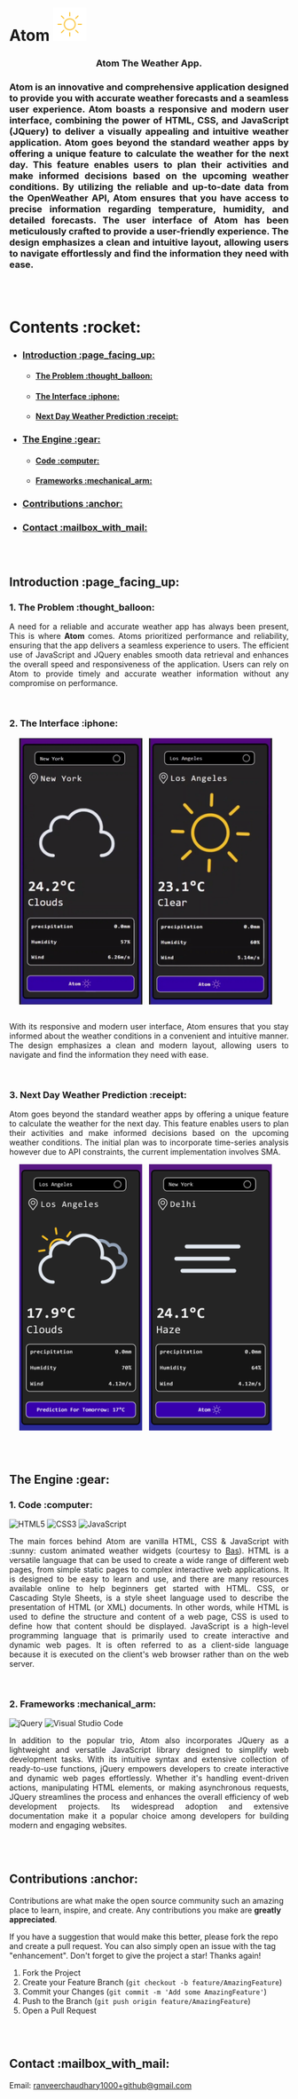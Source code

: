 <h1>Atom <img style = "width: 60px; height: auto" src = "https://github.com/ranveerchaudhary/Atom/blob/main/gar/clear-day.svg"></h1>
<h3 align = "center"><strong>Atom The Weather App.</strong><h3>

<div style = "text-align: center;">
  <p align="justify">Atom is an innovative and comprehensive application
  designed to provide you with accurate weather forecasts and a seamless user experience.
  Atom boasts a responsive and modern user interface, combining the power of HTML,
  CSS, and JavaScript (JQuery) to deliver a visually appealing and intuitive weather
  application. Atom goes beyond the standard weather apps by offering a unique feature to
  calculate the weather for the next day. This feature enables users to plan their activities
  and make informed decisions based on the upcoming weather conditions. By utilizing the
  reliable and up-to-date data from the OpenWeather API, Atom ensures that you have
  access to precise information regarding temperature, humidity, and detailed forecasts.
  The user interface of Atom has been meticulously crafted to provide a user-friendly
  experience. The design emphasizes a clean and intuitive layout, allowing users to
  navigate effortlessly and find the information they need with ease.
  <p>
</div>
  
##

<br>
  
<h1>Contents :rocket:</h1>
<div>
  <ul>
    <li>
    <h3><a href = "#basics">Introduction :page_facing_up:</a></h3>
    <ul>
      <li>
        <h4><a href = "#problem">The Problem :thought_balloon:</a></h4>
      </li>
      <li>
        <h4><a href = "#ui">The Interface :iphone:</a></h4>
      </li>
      <li>
        <h4><a href = "#prediction">Next Day Weather Prediction :receipt:</a></h4>
      </li>
    </ul>
    </li>
    <li>
      <h3><a href = "#engine">The Engine :gear:</a></h3>
      <ul>
      <li>
        <h4><a href = "#code">Code :computer:</a></h4>
      </li>
      <li>
        <h4><a href = "#framework">Frameworks :mechanical_arm:</a></h4>
      </li>
    </ul>
    </li>
    <li>
      <h3><a href = "#contributions">Contributions :anchor:</a></h3>
    </li>
    <li>
      <h3><a href = "#contact">Contact :mailbox_with_mail:<a/></h3>
    </li>
  </ul>
</div>

##

<br>

<h2 id = "basics">Introduction :page_facing_up:</h2>

<h3 id = "problem"> 1. The Problem :thought_balloon: </h3>

<p align="justify">A need for a reliable and accurate weather app has always been present, This is where <strong>Atom</strong> comes. Atoms prioritized performance and reliability, ensuring that the app delivers a seamless experience to users. The efficient use of JavaScript and JQuery enables smooth data retrieval and enhances the overall speed and responsiveness of the application. Users can rely on Atom to provide timely and accurate weather information without any compromise on performance.</p>

<br>

<h3 id = "ui"> 2. The Interface :iphone: </h3>
<div align = "center" style = "display: flex; flex-direction: row; justify-content: center; align-items: center;">
  <img height = "480vh" width = "auto" src = "https://github.com/ranveerchaudhary/Atom/blob/main/gar/cloudy.gif">
  &nbsp
  &nbsp
  <img height = "480vh" width = "auto" src = "https://github.com/ranveerchaudhary/Atom/blob/main/gar/sunny.gif">
  &nbsp
  &nbsp
</div>
<br>
<p align="justify">With its responsive and modern user interface, Atom ensures that you stay informed about the weather conditions in a convenient and intuitive manner. The design emphasizes a clean and modern layout, allowing users to navigate and find the information they need with ease.</p>

<br>

<h3 id = "prediction"> 3. Next Day Weather Prediction :receipt:</h3>

<p align = "justify"> Atom goes beyond the standard weather apps by offering a unique feature to
calculate the weather for the next day. This feature enables users to plan their activities
and make informed decisions based on the upcoming weather conditions. The initial plan was to incorporate time-series analysis however due to API constraints, the current implementation involves SMA.</p>

<div align = "center" style = "display: flex; flex-direction: row; justify-content: center; align-items: center;">
  <img height = "480vh" width = "auto" src = "https://github.com/ranveerchaudhary/Atom/blob/main/gar/screenshot_1.png">
  &nbsp
  &nbsp
  <img height = "480vh" width = "auto" src = "https://github.com/ranveerchaudhary/Atom/blob/main/gar/screenshot_2.png">
  &nbsp
  &nbsp
</div>


##

<br>

<h2 id = "engine">The Engine :gear: </h2>

<h3 id = "code">1. Code :computer:</h3>

![HTML5](https://img.shields.io/badge/html5-%23E34F26.svg?style=for-the-badge&logo=html5&logoColor=white)
![CSS3](https://img.shields.io/badge/css3-%231572B6.svg?style=for-the-badge&logo=css3&logoColor=white)
![JavaScript](https://img.shields.io/badge/javascript-%23323330.svg?style=for-the-badge&logo=javascript&logoColor=%23F7DF1E)

<p align = "justify">The main forces behind Atom are vanilla HTML, CSS & JavaScript with :sunny: custom animated weather widgets (courtesy to <a href = "https://bas.dev/">Bas</a>). HTML is a versatile language that can be used to create a wide range of different web pages, from simple static pages to complex interactive web applications. It is designed to be easy to learn and use, and there are many resources available online to help beginners get started with HTML.  CSS, or Cascading Style Sheets, is a style sheet language used to describe the presentation of HTML (or XML) documents. In other words, while HTML is used to define the structure and content of a web page, CSS is used to define how that content should be displayed. JavaScript is a high-level programming language that is primarily used to create interactive and dynamic web pages. It is often referred to as a client-side language because it is executed on the client's web browser rather than on the web server.</p>

<br>

<h3 id = "framework">2. Frameworks :mechanical_arm:</h3> 

![jQuery](https://img.shields.io/badge/jquery-%230769AD.svg?style=for-the-badge&logo=jquery&logoColor=white)
![Visual Studio Code](https://img.shields.io/badge/Visual%20Studio%20Code-0078d7.svg?style=for-the-badge&logo=visual-studio-code&logoColor=white)

<p align = "justify">In addition to the popular trio, Atom also incorporates JQuery as a lightweight and versatile JavaScript library designed to simplify web development tasks. With its intuitive syntax and extensive collection of ready-to-use functions, jQuery empowers developers to create interactive and dynamic web pages effortlessly. Whether it's handling event-driven actions, manipulating HTML elements, or making asynchronous requests, JQuery streamlines the process and enhances the overall efficiency of web development projects. Its widespread adoption and extensive documentation make it a popular choice among developers for building modern and engaging websites.</p>

##

<br>

<h2 id = "contributions">Contributions :anchor:</h2>

Contributions are what make the open source community such an amazing place to learn, inspire, and create. Any contributions you make are **greatly appreciated**.

If you have a suggestion that would make this better, please fork the repo and create a pull request. You can also simply open an issue with the tag "enhancement".
Don't forget to give the project a star! Thanks again!

1. Fork the Project
2. Create your Feature Branch (`git checkout -b feature/AmazingFeature`)
3. Commit your Changes (`git commit -m 'Add some AmazingFeature'`)
4. Push to the Branch (`git push origin feature/AmazingFeature`)
5. Open a Pull Request

##

<br>

<h2 id = "contact">Contact :mailbox_with_mail:</h2>

Email: <a href = "mailto:ranveerchaudhary1000+github@gmail.com">ranveerchaudhary1000+github@gmail.com</a>
